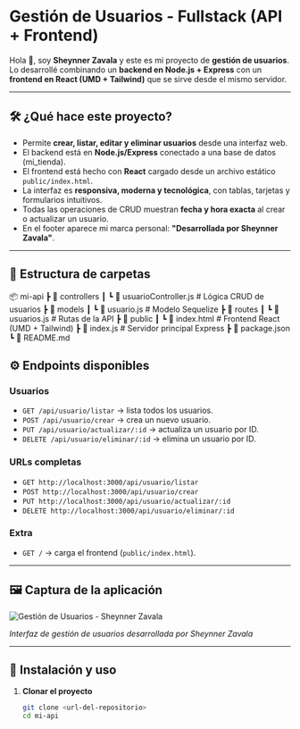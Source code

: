 # Gestión de Usuarios - Fullstack (API + Frontend)

Hola 👋, soy **Sheynner Zavala** y este es mi proyecto de **gestión de usuarios**.  
Lo desarrollé combinando un **backend en Node.js + Express** con un **frontend en React (UMD + Tailwind)** que se sirve desde el mismo servidor.

---

## 🛠️ ¿Qué hace este proyecto?

- Permite **crear, listar, editar y eliminar usuarios** desde una interfaz web.
- El backend está en **Node.js/Express** conectado a una base de datos (mi_tienda).
- El frontend está hecho con **React** cargado desde un archivo estático `public/index.html`.
- La interfaz es **responsiva, moderna y tecnológica**, con tablas, tarjetas y formularios intuitivos.
- Todas las operaciones de CRUD muestran **fecha y hora exacta** al crear o actualizar un usuario.
- En el footer aparece mi marca personal: **"Desarrollada por Sheynner Zavala"**.

---

## 📂 Estructura de carpetas
📦 mi-api
 ┣ 📂 controllers
 ┃ ┗ 📜 usuarioController.js   # Lógica CRUD de usuarios
 ┣ 📂 models
 ┃ ┗ 📜 usuario.js             # Modelo Sequelize
 ┣ 📂 routes
 ┃ ┗ 📜 usuarios.js            # Rutas de la API
 ┣ 📂 public
 ┃ ┗ 📜 index.html             # Frontend React (UMD + Tailwind)
 ┣ 📜 index.js                # Servidor principal Express
 ┣ 📜 package.json
 ┗ 📜 README.md
## ⚙️ Endpoints disponibles

### Usuarios
- `GET /api/usuario/listar` → lista todos los usuarios.
- `POST /api/usuario/crear` → crea un nuevo usuario.
- `PUT /api/usuario/actualizar/:id` → actualiza un usuario por ID.
- `DELETE /api/usuario/eliminar/:id` → elimina un usuario por ID.

### URLs completas
- `GET http://localhost:3000/api/usuario/listar`
- `POST http://localhost:3000/api/usuario/crear`
- `PUT http://localhost:3000/api/usuario/actualizar/:id`
- `DELETE http://localhost:3000/api/usuario/eliminar/:id`

### Extra
- `GET /` → carga el frontend (`public/index.html`).

---

## 🖼️ Captura de la aplicación

![Gestión de Usuarios - Sheynner Zavala](https://github.com/user-attachments/assets/e1652a4d-9033-465a-87ec-0ea815a3cdd0)

*Interfaz de gestión de usuarios desarrollada por Sheynner Zavala*

---

## 🚀 Instalación y uso

1. **Clonar el proyecto**
   ```bash
   git clone <url-del-repositorio>
   cd mi-api
